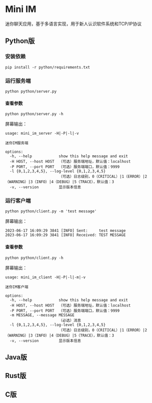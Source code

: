 # Mini IM

迷你聊天应用，基于多语言实现，用于新人认识软件系统和TCP/IP协议

## Python版

### 安装依赖

`pip install -r python/requirements.txt`

### 运行服务端

`python python/server.py`

#### 查看参数

`python python/server.py -h`

屏幕输出：

    usage: mini_im_server -H|-P|-l|-v

    迷你IM服务端
    
    options:
      -h, --help            show this help message and exit
      -H HOST, --host HOST  （可选）服务端地址，默认值：localhost
      -P PORT, --port PORT  （可选）服务端端口，默认值：9999
      -l {0,1,2,3,4,5}, --log-level {0,1,2,3,4,5}
                            （可选）日志级别，0（CRITICAL）|1（ERROR）|2（WARNING）|3（INFO）|4（DEBUG）|5（TRACE），默认值：3
      -v, --version         显示版本信息


### 运行客户端

`python python/client.py -m 'test message'`

屏幕输出：

    2023-06-17 16:09:29 3841 [INFO] Sent:     test message
    2023-06-17 16:09:29 3841 [INFO] Received: TEST MESSAGE

#### 查看参数

`python python/client.py -h`

屏幕输出：

    usage: mini_im_client -H|-P|-l|-m|-v
    
    迷你IM客户端
    
    options:
      -h, --help            show this help message and exit
      -H HOST, --host HOST  （可选）服务端地址，默认值：localhost
      -P PORT, --port PORT  （可选）服务端端口，默认值：9999
      -m MESSAGE, --message MESSAGE
                            （必选）消息
      -l {0,1,2,3,4,5}, --log-level {0,1,2,3,4,5}
                            （可选）日志级别，0（CRITICAL）|1（ERROR）|2（WARNING）|3（INFO）|4（DEBUG）|5（TRACE），默认值：3
      -v, --version         显示版本信息

## Java版

## Rust版

## C版
